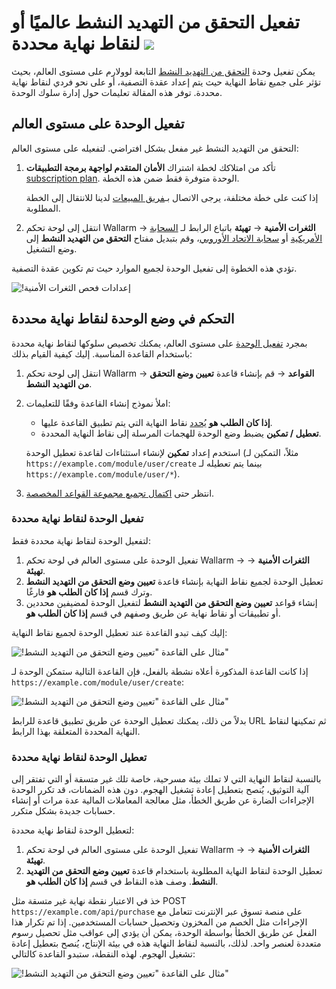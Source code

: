 # تفعيل التحقق من التهديد النشط عالميًا أو لنقاط نهاية محددة <a href="../../../about-wallarm/subscription-plans/#subscription-plans"><img src="../../../images/api-security-tag.svg" style="border: none;"></a>

يمكن تفعيل وحدة [التحقق من التهديد النشط](overview.md) التابعة لوولارم على مستوى العالم، بحيث تؤثر على جميع نقاط النهاية حيث يتم إعداد عقدة التصفية، أو على نحو فردي لنقاط نهاية محددة. توفر هذه المقالة تعليمات حول إدارة سلوك الوحدة.

## تفعيل الوحدة على مستوى العالم

التحقق من التهديد النشط غير مفعل بشكل افتراضي. لتفعيله على مستوى العالم:

1. تأكد من امتلاكك لخطة اشتراك **الأمان المتقدم لواجهة برمجة التطبيقات** [subscription plan](../../about-wallarm/subscription-plans.md#subscription-plans). الوحدة متوفرة فقط ضمن هذه الخطة.

    إذا كنت على خطة مختلفة، يرجى الاتصال بـ[فريق المبيعات](mailto:sales@wallarm.com) لدينا للانتقال إلى الخطة المطلوبة.
1. انتقل إلى لوحة تحكم Wallarm → **الثغرات الأمنية** → **تهيئة** باتباع الرابط لـ [السحابة الأمريكية](https://us1.my.wallarm.com/vulnerabilities/active?configure=true) أو [سحابة الاتحاد الأوروبي](https://my.wallarm.com/vulnerabilities/active?configure=true)، وقم بتبديل مفتاح **التحقق من التهديد النشط** إلى وضع التشغيل.

تؤدي هذه الخطوة إلى تفعيل الوحدة لجميع الموارد حيث تم تكوين عقدة التصفية.

![!إعدادات فحص الثغرات الأمنية](../../images/user-guides/vulnerabilities/vuln-scan-settings.png)

## التحكم في وضع الوحدة لنقاط نهاية محددة

بمجرد [تفعيل الوحدة](#enabling-the-module-globally) على مستوى العالم، يمكنك تخصيص سلوكها لنقاط نهاية محددة باستخدام القاعدة المناسبة. إليك كيفية القيام بذلك:

1. انتقل إلى لوحة تحكم Wallarm → **القواعد** → قم بإنشاء قاعدة **تعيين وضع التحقق من التهديد النشط**.
1. املأ نموذج إنشاء القاعدة وفقًا للتعليمات:

    * **إذا كان الطلب هو** [يُحدد](../../user-guides/rules/rules.md#branch-description) نقاط النهاية التي يتم تطبيق القاعدة عليها.
    * **تعطيل / تمكين** يضبط وضع الوحدة للهجمات المرسلة إلى نقاط النهاية المحددة.

    استخدم إعداد **تمكين** لإنشاء استثناءات لقاعدة تعطيل الوحدة (مثلاً، التمكين لـ `https://example.com/module/user/create` بينما يتم تعطيله لـ `https://example.com/module/user/*`).
1. انتظر حتى [اكتمال تجميع مجموعة القواعد المخصصة](../../user-guides/rules/rules.md#ruleset-lifecycle).

### تفعيل الوحدة لنقاط نهاية محددة

لتفعيل الوحدة لنقاط نهاية محددة فقط:

1. تفعيل الوحدة على مستوى العالم في لوحة تحكم Wallarm → **الثغرات الأمنية** → **تهيئة**.
1. تعطيل الوحدة لجميع نقاط النهاية بإنشاء قاعدة **تعيين وضع التحقق من التهديد النشط** وترك قسم **إذا كان الطلب هو** فارغًا.
1. إنشاء قواعد **تعيين وضع التحقق من التهديد النشط** لتفعيل الوحدة لمضيفين محددين أو تطبيقات أو نقاط نهاية عن طريق وصفهم في قسم **إذا كان الطلب هو**.

إليك كيف تبدو القاعدة عند تعطيل الوحدة لجميع نقاط النهاية:

![!مثال على القاعدة "تعيين وضع التحقق من التهديد النشط"](../../images/user-guides/rules/disable-atv-for-all-endpoints.png)

إذا كانت القاعدة المذكورة أعلاه نشطة بالفعل، فإن القاعدة التالية ستمكن الوحدة لـ `https://example.com/module/user/create`:

![!مثال على القاعدة "تعيين وضع التحقق من التهديد النشط"](../../images/user-guides/rules/disable-active-threat-verification-deeper-path-example.png)

بدلاً من ذلك، يمكنك تعطيل الوحدة عن طريق تطبيق قاعدة للرابط URL ثم تمكينها لنقاط النهاية المحددة المتعلقة بهذا الرابط.

### تعطيل الوحدة لنقاط نهاية محددة

بالنسبة لنقاط النهاية التي لا تملك بيئة مسرحية، خاصة تلك غير متسقة أو التي تفتقر إلى آلية التوثيق، يُنصح بتعطيل إعادة تشغيل الهجوم. دون هذه الضمانات، قد تكرر الوحدة الإجراءات الضارة عن طريق الخطأ، مثل معالجة المعاملات المالية عدة مرات أو إنشاء حسابات جديدة بشكل متكرر.

لتعطيل الوحدة لنقاط نهاية محددة:

1. تفعيل الوحدة على مستوى العالم في لوحة تحكم Wallarm → **الثغرات الأمنية** → **تهيئة**.
1. تعطيل الوحدة لنقاط النهاية المطلوبة باستخدام قاعدة **تعيين وضع التحقق من التهديد النشط**. وصف هذه النقاط في قسم **إذا كان الطلب هو**.

خذ في الاعتبار نقطة نهاية غير متسقة مثل POST `https://example.com/api/purchase` على منصة تسوق عبر الإنترنت تتعامل مع الإجراءات مثل الخصم من المخزون وتحصيل حسابات المستخدمين. إذا تم تكرار هذا الفعل عن طريق الخطأ بواسطة الوحدة، يمكن أن يؤدي إلى عواقب مثل تحصيل رسوم متعددة لعنصر واحد. لذلك، بالنسبة لنقاط النهاية هذه في بيئة الإنتاج، يُنصح بتعطيل إعادة تشغيل الهجوم. لهذه النقطة، ستبدو القاعدة كالتالي:

![!مثال على القاعدة "تعيين وضع التحقق من التهديد النشط"](../../images/user-guides/rules/disable-atv-for-non-indemponent-end.png)